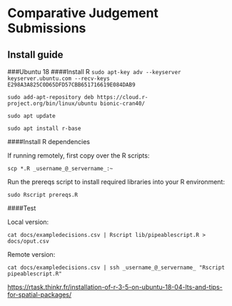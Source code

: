 # Comparative Judgement Submissions
## Install guide
###Ubuntu 18
####Install R
`sudo apt-key adv --keyserver keyserver.ubuntu.com --recv-keys E298A3A825C0D65DFD57CBB651716619E084DAB9`

`sudo add-apt-repository deb https://cloud.r-project.org/bin/linux/ubuntu bionic-cran40/`

`sudo apt update`

`sudo apt install r-base`


####Install R dependencies

If running remotely, first copy over the R scripts:

`scp *.R _username_@_servername_:~`

Run the prereqs script to install required libraries into your R environment:

`sudo Rscript prereqs.R`

####Test

Local version:

`cat docs/exampledecisions.csv | Rscript lib/pipeablescript.R > docs/oput.csv`

Remote version:

`cat docs/exampledecisions.csv | ssh _username_@_servername_ "Rscript pipeablescript.R"`



https://rtask.thinkr.fr/installation-of-r-3-5-on-ubuntu-18-04-lts-and-tips-for-spatial-packages/